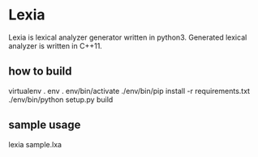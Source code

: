 Lexia
=============
Lexia is lexical analyzer generator written in python3.
Generated lexical analyzer is written in C++11.

how to build
-------------
virtualenv . env
. env/bin/activate
./env/bin/pip install -r requirements.txt
./env/bin/python setup.py build

sample usage
-------------
lexia sample.lxa

